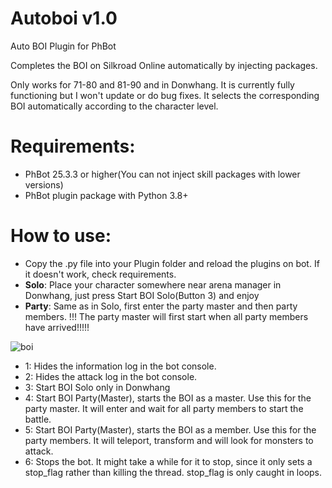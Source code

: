 # Autoboi v1.0
Auto BOI Plugin for PhBot

Completes the BOI on Silkroad Online automatically by injecting packages.

Only works for 71-80 and 81-90 and in Donwhang. It is currently fully functioning but I won't update or do bug fixes. It selects the corresponding BOI automatically according to the character level.

# Requirements:

- PhBot 25.3.3 or higher(You can not inject skill packages with lower versions)
- PhBot plugin package with Python 3.8+

# How to use:

- Copy the .py file into your Plugin folder and reload the plugins on bot. If it doesn't work, check requirements.
- **Solo**: Place your character somewhere near arena manager in Donwhang, just press Start BOI Solo(Button 3) and enjoy
- **Party**: Same as in Solo, first enter the party master and then party members. !!! The party master will first start when all party members have arrived!!!!!

![boi](https://user-images.githubusercontent.com/44427363/110676718-93580080-81d4-11eb-8dfc-cf7f172ef53b.png)

- 1: Hides the information log in the bot console.
- 2: Hides the attack log in the bot console.
- 3: Start BOI Solo only in Donwhang
- 4: Start BOI Party(Master), starts the BOI as a master. Use this for the party master. It will enter and wait for all party members to start the battle.
- 5: Start BOI Party(Master), starts the BOI as a member. Use this for the party members. It will teleport, transform and will look for monsters to attack.
- 6: Stops the bot. It might take a while for it to stop, since it only sets a stop_flag rather than killing the thread. stop_flag is only caught in loops.
